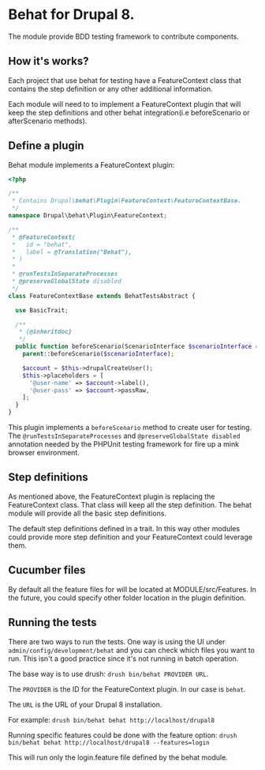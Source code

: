# Behat for Drupal 8.

The module provide BDD testing framework to contribute components.

## How it's works?
Each project that use behat for testing have a FeatureContext class that 
contains the step definition or any other additional information.

Each module will need to to implement a FeatureContext plugin that will keep the 
step definitions and other behat integration(i.e beforeScenario or afterScenario 
methods).

## Define a plugin
Behat module implements a FeatureContext plugin:

```php
<?php

/**
 * Contains Drupal\behat\Plugin\FeatureContext\FeatureContextBase.
 */
namespace Drupal\behat\Plugin\FeatureContext;

/**
 * @FeatureContext(
 *   id = "behat",
 *   label = @Translation("Behat"),
 * )
 *
 * @runTestsInSeparateProcesses
 * @preserveGlobalState disabled
 */
class FeatureContextBase extends BehatTestsAbstract {

  use BasicTrait;

  /**
   * {@inheritdoc}
   */
  public function beforeScenario(ScenarioInterface $scenarioInterface = NULL) {
    parent::beforeScenario($scenarioInterface);

    $account = $this->drupalCreateUser();
    $this->placeholders = [
      '@user-name' => $account->label(),
      '@user-pass' => $account->passRaw,
    ];
  }
}
```

This plugin implements a `beforeScenario` method to create user for testing.
The `@runTestsInSeparateProcesses` and `@preserveGlobalState disabled` 
annotation needed by the PHPUnit testing framework for fire up a mink browser
environment.

## Step definitions
As mentioned above, the FeatureContext plugin is replacing the FeatureContext 
class. That class will keep all the step definition. The behat module will 
provide all the basic step definitions.

The default step definitions defined in a trait. In this way other modules could
provide more step definition and your FeatureContext could leverage them.

## Cucumber files
By default all the feature files for will be located at MODULE/src/Features. In
the future, you could specify other folder location in the plugin definition.

## Running the tests
There are two ways to run the tests. One way is using the UI under 
`admin/config/development/behat` and you can check which files you want to run.
This isn't a good practice since it's not running in batch operation.

The base way is to use drush: `drush bin/behat PROVIDER URL`.

The `PROVIDER` is the ID for the FeatureContext plugin. In our case is `behat`.

The `URL` is the URL of your Drupal 8 installation.

For example: `drush bin/behat behat http://localhost/drupal8`

Running specific features could be done with the feature option:
`drush bin/behat behat http://localhost/drupal8 --features=login`

This will run only the login.feature file defined by the behat module.
